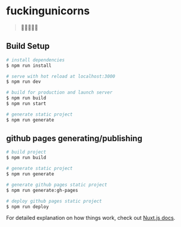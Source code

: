 # fuckingunicorns

> 🦄🦄🦄🦄🦄

## Build Setup

``` bash
# install dependencies
$ npm run install

# serve with hot reload at localhost:3000
$ npm run dev

# build for production and launch server
$ npm run build
$ npm run start

# generate static project
$ npm run generate
```

## github pages generating/publishing
``` bash
# build project
$ npm run build

# generate static project
$ npm run generate

# generate github pages static project
$ npm run generate:gh-pages

# deploy github pages static project
$ npm run deploy
```

For detailed explanation on how things work, check out [Nuxt.js docs](https://nuxtjs.org).
